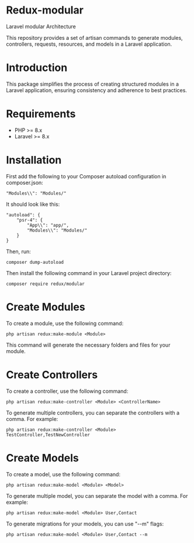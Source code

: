 # Redux-modular
Laravel modular Architecture

This repository provides a set of artisan commands to generate modules, controllers, requests, resources, and models in a Laravel application.

# Introduction
This package simplifies the process of creating structured modules in a Laravel application, ensuring consistency and adherence to best practices.

# Requirements
- PHP >= 8.x
- Laravel >= 8.x

# Installation
First add the following to your Composer autoload configuration in composer.json:

```
"Modules\\": "Modules/"
```

It should look like this:

```
"autoload": {
    "psr-4": {
        "App\\": "app/",
        "Modules\\": "Modules/"
    }
}
```

Then, run:

```
composer dump-autoload
```

Then install the following command in your Laravel project directory:

```
composer require redux/modular
```

# Create Modules
To create a module, use the following command:

```
php artisan redux:make-module <Module>
```

This command will generate the necessary folders and files for your module.

# Create Controllers
To create a controller, use the following command:

```
php artisan redux:make-controller <Module> <ControllerName>
```
To generate multiple controllers, you can separate the controllers with a comma. For example: 

```
php artisan redux:make-controller <Module> TestController,TestNewController
```

# Create Models
To create a model, use the following command:

```
php artisan redux:make-model <Module> <Model>
```

To generate multiple model, you can separate the model with a comma. For example: 

```
php artisan redux:make-model <Module> User,Contact
```

To generate migrations for your models, you can use "--m" flags:

```
php artisan redux:make-model <Module> User,Contact --m
```

